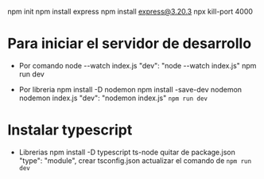 npm init
npm install express
npm install express@3.20.3
npx kill-port 4000

# Para iniciar el servidor de desarrollo

- Por comando
  node --watch index.js
  "dev": "node --watch index.js"
  npm run dev

- Por libreria
  npm install -D nodemon
  npm install -save-dev nodemon
  nodemon index.js
  "dev": "nodemon index.js"
  `npm run dev`

# Instalar typescript

- Librerias
  npm install -D typescript ts-node
  quitar de package.json "type": "module",
  crear tsconfig.json
  actualizar el comando de `npm run dev`
